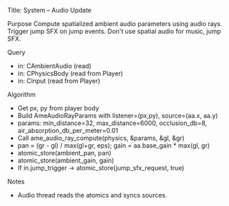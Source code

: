 Title: System – Audio Update

Purpose
Compute spatialized ambient audio parameters using audio rays. Trigger jump SFX on jump events. Don't use spatial audio for music, jump SFX.

Query
- in: CAmbientAudio (read)
- in: CPhysicsBody (read from Player)
- in: CInput (read from Player)

Algorithm
- Get px, py from player body
- Build AmeAudioRayParams with listener=(px,py), source=(aa.x, aa.y)
- params: min_distance=32, max_distance=6000, occlusion_db=8, air_absorption_db_per_meter=0.01
- Call ame_audio_ray_compute(physics, &params, &gl, &gr)
- pan = (gr - gl) / max(gl+gr, eps); gain = aa.base_gain * max(gl, gr)
- atomic_store(ambient_pan, pan)
- atomic_store(ambient_gain, gain)
- If in.jump_trigger -> atomic_store(jump_sfx_request, true)

Notes
- Audio thread reads the atomics and syncs sources.

